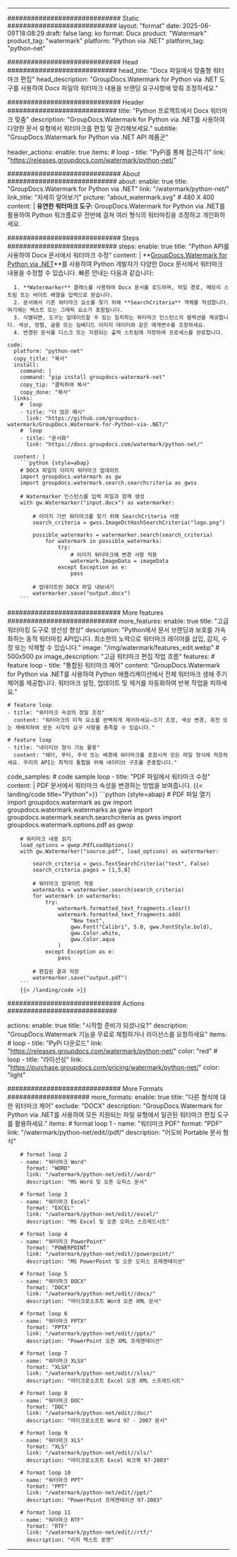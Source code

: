 
---
############################# Static ############################
layout: "format"
date:  2025-06-09T18:08:29
draft: false
lang: ko
format: Docx
product: "Watermark"
product_tag: "watermark"
platform: "Python via .NET"
platform_tag: "python-net"

############################# Head ############################
head_title: "Docx 파일에서 맞춤형 워터마크 편집"
head_description: "GroupDocs.Watermark for Python via .NET 도구를 사용하여 Docx 파일의 워터마크 내용을 브랜딩 요구사항에 맞춰 조정하세요."

############################# Header ############################
title: "Python 프로젝트에서 Docx 워터마크 맞춤" 
description: "GroupDocs.Watermark for Python via .NET를 사용하여 다양한 문서 유형에서 워터마크를 편집 및 관리해보세요."
subtitle: "GroupDocs.Watermark for Python via .NET API 제품군" 

header_actions:
  enable: true
  items:
    #  loop
    - title: "PyPi를 통해 접근하기"
      link: "https://releases.groupdocs.com/watermark/python-net/"
      
############################# About ############################
about:
    enable: true
    title: "GroupDocs.Watermark for Python via .NET"
    link: "/watermark/python-net/"
    link_title: "자세히 알아보기"
    picture: "about_watermark.svg" # 480 X 400
    content: |
       **유연한 워터마크 도구:** GroupDocs.Watermark for Python via .NET를 활용하여 Python 워크플로우 전반에 걸쳐 여러 형식의 워터마킹을 조정하고 개인화하세요.

############################# Steps ############################
steps:
    enable: true
    title: "Python API를 사용하여 Docx 문서에서 워터마크 수정"
    content: |
      **[GroupDocs.Watermark for Python via .NET](https://products.groupdocs.com/watermark/python-net/)**를 사용하여 Python 개발자가 다양한 Docx 문서에서 워터마크 내용을 수정할 수 있습니다. 빠른 안내는 다음과 같습니다:
      
      1. **Watermarker** 클래스를 사용하여 Docx 문서를 로드하며, 파일 경로, 메모리 스트림 또는 바이트 배열을 입력으로 받습니다.
      2. 문서에서 기존 워터마크 요소를 찾기 위해 **SearchCriteria** 객체를 작성합니다. 여기에는 텍스트 또는 그래픽 요소가 포함됩니다.
      3. 식별되면, 도구는 업데이트할 수 있는 일치하는 워터마크 인스턴스의 컬렉션을 제공합니다. 색상, 정렬, 글꼴 또는 임베디드 이미지 데이터와 같은 매개변수를 조정하세요.
      4. 변경된 문서를 디스크 또는 지원되는 출력 스트림에 저장하여 프로세스를 완료합니다.
   
    code:
      platform: "python-net"
      copy_title: "복사"
      install:
        command: |
        command: "pip install groupdocs-watermark-net"
        copy_tip: "클릭하여 복사"
        copy_done: "복사"
      links:
        #  loop
        - title: "더 많은 예시"
          link: "https://github.com/groupdocs-watermark/GroupDocs.Watermark-for-Python-via-.NET/"
        #  loop
        - title: "문서화"
          link: "https://docs.groupdocs.com/watermark/python-net/"
          
      content: |
        ```python {style=abap}
        # DOCX 파일의 이미지 워터마크 업데이트
        import groupdocs.watermark as gw
        import groupdocs.watermark.search.searchcriteria as gwss

        # Watermarker 인스턴스를 입력 파일과 함께 생성
        with gw.Watermarker("input.docx") as watermarker:

            # 이미지 기반 워터마크를 찾기 위해 SearchCriteria 사용
            search_criteria = gwss.ImageDctHashSearchCriteria("logo.png")

            possible_watermarks = watermarker.search(search_criteria)
                for watermark in possible_watermarks:
                    try:
                        # 이미지 워터마크에 변경 사항 적용
                        watermark.ImageData = imageData
                    except Exception as e:
                        pass

            # 업데이트된 DOCX 파일 내보내기
            watermarker.save("output.docx")
        ```     

############################# More features ############################
more_features:
  enable: true
  title: "고급 워터마킹 도구로 생산성 향상"
  description: "Python에서 문서 브랜딩과 보호를 가속화하는 동적 워터마킹 API입니다. 최소한의 노력으로 워터마크 레이어를 삽입, 감지, 수정 또는 삭제할 수 있습니다."
  image: "/img/watermark/features_edit.webp" # 500x500 px
  image_description: "고급 워터마크 편집 작업 흐름"
  features:
    # feature loop
    - title: "통합된 워터마크 제어"
      content: "GroupDocs.Watermark for Python via .NET를 사용하여 Python 애플리케이션에서 전체 워터마크 생애 주기 제어를 제공합니다. 워터마크 설정, 업데이트 및 제거를 자동화하여 반복 작업을 피하세요."

    # feature loop
    - title: "워터마크 속성의 정밀 조정"
      content: "워터마크의 미적 요소를 완벽하게 제어하세요—크기 조정, 색상 변경, 회전 또는 재배치하여 모든 시각적 요구 사항을 충족할 수 있습니다."

    # feature loop
    - title: "네이티브 형식 기능 활용"
      content: "헤더, 푸터, 주석 또는 배경에 워터마크를 포함시켜 모든 파일 형식에 적응하세요. 우리의 API는 최적의 통합을 위해 네이티브 구조를 존중합니다."
      
  code_samples:
    # code sample loop
    - title: "PDF 파일에서 워터마크 수정"
      content: |
        PDF 문서에서 워터마크 속성을 변경하는 방법을 보여줍니다.
        {{< landing/code title="Python">}}
        ```python {style=abap}
        # PDF 파일 열기
        import groupdocs.watermark as gw
        import groupdocs.watermark.watermarks as gww
        import groupdocs.watermark.search.searchcriteria as gwss
        import groupdocs.watermark.options.pdf as gwop

        # 워터마크 내용 읽기
        load_options = gwop.PdfLoadOptions()
        with gw.Watermarker("source.pdf", load_options) as watermarker:

            search_criteria = gwss.TextSearchCriteria("test", False)
            search_criteria.pages = [1,5,8]

            # 워터마크 업데이트 적용
            watermarks = watermarker.search(search_criteria)
            for watermark in watermarks:
                try:
                    watermark.formatted_text_fragments.clear()
                    watermark.formatted_text_fragments.add(
                        "New text", 
                        gww.Font("Calibri", 5.0, gww.FontStyle.bold), 
                        gww.Color.white, 
                        gww.Color.aqua
                    )
                except Exception as e:
                    pass
        
            # 편집된 결과 저장
            watermarker.save("output.pdf")
        ```
        {{< /landing/code >}}


############################# Actions ############################

actions:
  enable: true
  title: "시작할 준비가 되셨나요?"
  description: "GroupDocs.Watermark 기능을 무료로 체험하거나 라이선스를 요청하세요"
  items:
    #  loop
    - title: "PyPi 다운로드"
      link: "https://releases.groupdocs.com/watermark/python-net/"
      color: "red"
        #  loop
    - title: "라이선싱"
      link: "https://purchase.groupdocs.com/pricing/watermark/python-net/"
      color: "light"


############################# More Formats #####################
more_formats:
    enable: true
    title: "다른 형식에 대한 워터마크 제어"
    exclude: "DOCX"
    description: "GroupDocs.Watermark for Python via .NET를 사용하여 모든 지원되는 파일 유형에서 일관된 워터마크 편집 도구를 활용하세요."
    items: 
        # format loop 1
        - name: "워터마크 PDF"
          format: "PDF"
          link: "/watermark/python-net/edit//pdf/"
          description: "어도비 Portable 문서 형식"

        # format loop 2
        - name: "워터마크 Word"
          format: "WORD"
          link: "/watermark/python-net/edit//word/"
          description: "MS Word 및 오픈 오피스 문서"
          
        # format loop 3
        - name: "워터마크 Excel"
          format: "EXCEL"
          link: "/watermark/python-net/edit//excel/"
          description: "MS Excel 및 오픈 오피스 스프레드시트"

        # format loop 4
        - name: "워터마크 PowerPoint"
          format: "POWERPOINT"
          link: "/watermark/python-net/edit//powerpoint/"
          description: "MS PowerPoint 및 오픈 오피스 프레젠테이션"

        # format loop 5
        - name: "워터마크 DOCX"
          format: "DOCX"
          link: "/watermark/python-net/edit//docx/"
          description: "마이크로소프트 Word 오픈 XML 문서"
          
        # format loop 6
        - name: "워터마크 PPTX"
          format: "PPTX"
          link: "/watermark/python-net/edit//pptx/"
          description: "PowerPoint 오픈 XML 프레젠테이션"
          
        # format loop 7
        - name: "워터마크 XLSX"
          format: "XLSX"
          link: "/watermark/python-net/edit//xlsx/"
          description: "마이크로소프트 Excel 오픈 XML 스프레드시트"

        # format loop 8
        - name: "워터마크 DOC"
          format: "DOC"
          link: "/watermark/python-net/edit//doc/"
          description: "마이크로소프트 Word 97 - 2007 문서"

        # format loop 9
        - name: "워터마크 XLS"
          format: "XLS"
          link: "/watermark/python-net/edit//xls/"
          description: "마이크로소프트 Excel 워크북 97-2003"

        # format loop 10
        - name: "워터마크 PPT"
          format: "PPT"
          link: "/watermark/python-net/edit//ppt/"
          description: "PowerPoint 프레젠테이션 97-2003"

        # format loop 11
        - name: "워터마크 RTF"
          format: "RTF"
          link: "/watermark/python-net/edit//rtf/"
          description: "리치 텍스트 포맷"

---